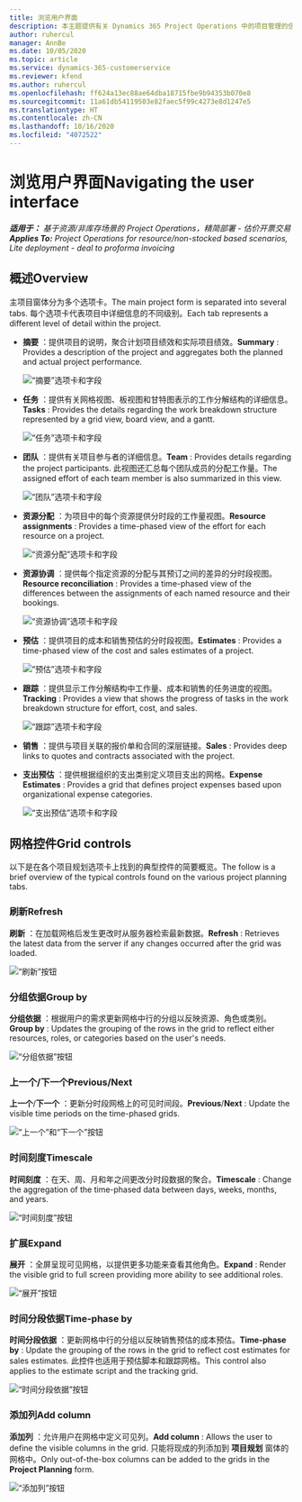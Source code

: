 ```yaml
---
title: 浏览用户界面
description: 本主题提供有关 Dynamics 365 Project Operations 中的项目管理的信息。
author: ruhercul
manager: AnnBe
ms.date: 10/05/2020
ms.topic: article
ms.service: dynamics-365-customerservice
ms.reviewer: kfend
ms.author: ruhercul
ms.openlocfilehash: ff624a13ec88ae64dba18715fbe9b94353b070e8
ms.sourcegitcommit: 11a61db54119503e82faec5f99c4273e8d1247e5
ms.translationtype: HT
ms.contentlocale: zh-CN
ms.lasthandoff: 10/16/2020
ms.locfileid: "4072522"
---
```

# <a name="navigating-the-user-interface"></a><span data-ttu-id="975ff-103">浏览用户界面</span><span class="sxs-lookup"><span data-stu-id="975ff-103">Navigating the user interface</span></span>

<span data-ttu-id="975ff-104">_**适用于：** 基于资源/非库存场景的 Project Operations，精简部署 - 估价开票交易_</span><span class="sxs-lookup"><span data-stu-id="975ff-104">_**Applies To:** Project Operations for resource/non-stocked based scenarios, Lite deployment - deal to proforma invoicing_</span></span>

## <a name="overview"></a><span data-ttu-id="975ff-105">概述</span><span class="sxs-lookup"><span data-stu-id="975ff-105">Overview</span></span>

<span data-ttu-id="975ff-106">主项目窗体分为多个选项卡。</span><span class="sxs-lookup"><span data-stu-id="975ff-106">The main project form is separated into several tabs.</span></span> <span data-ttu-id="975ff-107">每个选项卡代表项目中详细信息的不同级别。</span><span class="sxs-lookup"><span data-stu-id="975ff-107">Each tab represents a different level of detail within the project.</span></span>

- <span data-ttu-id="975ff-108">**摘要** ：提供项目的说明，聚合计划项目绩效和实际项目绩效。</span><span class="sxs-lookup"><span data-stu-id="975ff-108">**Summary** : Provides a description of the project and aggregates both the planned and actual project performance.</span></span>

    ![“摘要”选项卡和字段](media/navigation7.png)

- <span data-ttu-id="975ff-110">**任务** ：提供有关网格视图、板视图和甘特图表示的工作分解结构的详细信息。</span><span class="sxs-lookup"><span data-stu-id="975ff-110">**Tasks** : Provides the details regarding the work breakdown structure represented by a grid view, board view, and a gantt.</span></span>

    ![“任务”选项卡和字段](media/navigation8.png)

- <span data-ttu-id="975ff-112">**团队** ：提供有关项目参与者的详细信息。</span><span class="sxs-lookup"><span data-stu-id="975ff-112">**Team** : Provides details regarding the project participants.</span></span> <span data-ttu-id="975ff-113">此视图还汇总每个团队成员的分配工作量。</span><span class="sxs-lookup"><span data-stu-id="975ff-113">The assigned effort of each team member is also summarized in this view.</span></span>

    ![“团队”选项卡和字段](media/navigation9.png)

- <span data-ttu-id="975ff-115">**资源分配** ：为项目中的每个资源提供分时段的工作量视图。</span><span class="sxs-lookup"><span data-stu-id="975ff-115">**Resource assignments** : Provides a time-phased view of the effort for each resource on a project.</span></span>

    ![“资源分配”选项卡和字段](media/navigation10.png)

- <span data-ttu-id="975ff-117">**资源协调** ：提供每个指定资源的分配与其预订之间的差异的分时段视图。</span><span class="sxs-lookup"><span data-stu-id="975ff-117">**Resource reconciliation** : Provides a time-phased view of the differences between the assignments of each named resource and their bookings.</span></span>

    ![“资源协调”选项卡和字段](media/navigation11.png)

- <span data-ttu-id="975ff-119">**预估** ：提供项目的成本和销售预估的分时段视图。</span><span class="sxs-lookup"><span data-stu-id="975ff-119">**Estimates** : Provides a time-phased view of the cost and sales estimates of a project.</span></span>

    ![“预估”选项卡和字段](media/navigation12.png)

- <span data-ttu-id="975ff-121">**跟踪** ：提供显示工作分解结构中工作量、成本和销售的任务进度的视图。</span><span class="sxs-lookup"><span data-stu-id="975ff-121">**Tracking** : Provides a view that shows the progress of tasks in the work breakdown structure for effort, cost, and sales.</span></span>

    ![“跟踪”选项卡和字段](media/navigation13.png)

- <span data-ttu-id="975ff-123">**销售** ：提供与项目关联的报价单和合同的深层链接。</span><span class="sxs-lookup"><span data-stu-id="975ff-123">**Sales** : Provides deep links to quotes and contracts associated with the project.</span></span>

- <span data-ttu-id="975ff-124">**支出预估** ：提供根据组织的支出类别定义项目支出的网格。</span><span class="sxs-lookup"><span data-stu-id="975ff-124">**Expense Estimates** : Provides a grid that defines project expenses based upon organizational expense categories.</span></span>

    ![“支出预估”选项卡和字段](media/navigation14.png)

## <a name="grid-controls"></a><span data-ttu-id="975ff-126">网格控件</span><span class="sxs-lookup"><span data-stu-id="975ff-126">Grid controls</span></span>

<span data-ttu-id="975ff-127">以下是在各个项目规划选项卡上找到的典型控件的简要概览。</span><span class="sxs-lookup"><span data-stu-id="975ff-127">The follow is a brief overview of the typical controls found on the various project planning tabs.</span></span>

### <a name="refresh"></a><span data-ttu-id="975ff-128">刷新​​</span><span class="sxs-lookup"><span data-stu-id="975ff-128">Refresh</span></span>

<span data-ttu-id="975ff-129">**刷新** ：在加载网格后发生更改时从服务器检索最新数据。</span><span class="sxs-lookup"><span data-stu-id="975ff-129">**Refresh** : Retrieves the latest data from the server if any changes occurred after the grid was loaded.</span></span>

![“刷新”按钮](media/navigation7.png)

### <a name="group-by"></a><span data-ttu-id="975ff-131">分组依据</span><span class="sxs-lookup"><span data-stu-id="975ff-131">Group by</span></span>

<span data-ttu-id="975ff-132">**分组依据** ：根据用户的需求更新网格中行的分组以反映资源、角色或类别。</span><span class="sxs-lookup"><span data-stu-id="975ff-132">**Group by** : Updates the grouping of the rows in the grid to reflect either resources, roles, or categories based on the user's needs.</span></span>

![“分组依据”按钮](media/navigation6.png)

### <a name="previousnext"></a><span data-ttu-id="975ff-134">上一个/下一个</span><span class="sxs-lookup"><span data-stu-id="975ff-134">Previous/Next</span></span>

<span data-ttu-id="975ff-135">**上一个**/**下一个** ：更新分时段网格上的可见时间段。</span><span class="sxs-lookup"><span data-stu-id="975ff-135">**Previous**/**Next** : Update the visible time periods on the time-phased grids.</span></span>

![“上一个”和“下一个”按钮](media/navigation2.png)

### <a name="timescale"></a><span data-ttu-id="975ff-137">时间刻度</span><span class="sxs-lookup"><span data-stu-id="975ff-137">Timescale</span></span>

<span data-ttu-id="975ff-138">**时间刻度** ：在天、周、月和年之间更改分时段数据的聚合。</span><span class="sxs-lookup"><span data-stu-id="975ff-138">**Timescale** : Change the aggregation of the time-phased data between days, weeks, months, and years.</span></span>

![“时间刻度”按钮](media/navigation3.png)

### <a name="expand"></a><span data-ttu-id="975ff-140">扩展</span><span class="sxs-lookup"><span data-stu-id="975ff-140">Expand</span></span>

<span data-ttu-id="975ff-141">**展开** ：全屏呈现可见网格，以提供更多功能来查看其他角色。</span><span class="sxs-lookup"><span data-stu-id="975ff-141">**Expand** : Render the visible grid to full screen providing more ability to see additional roles.</span></span>

![“展开”按钮](media/navigation4.png)

### <a name="time-phase-by"></a><span data-ttu-id="975ff-143">时间分段依据</span><span class="sxs-lookup"><span data-stu-id="975ff-143">Time-phase by</span></span>

<span data-ttu-id="975ff-144">**时间分段依据** ：更新网格中行的分组以反映销售预估的成本预估。</span><span class="sxs-lookup"><span data-stu-id="975ff-144">**Time-phase by** : Update the grouping of the rows in the grid to reflect cost estimates for sales estimates.</span></span> <span data-ttu-id="975ff-145">此控件也适用于预估脚本和跟踪网格。</span><span class="sxs-lookup"><span data-stu-id="975ff-145">This control also applies to the estimate script and the tracking grid.</span></span>

![“时间分段依据”按钮](media/navigation0.png)

### <a name="add-column"></a><span data-ttu-id="975ff-147">添加列</span><span class="sxs-lookup"><span data-stu-id="975ff-147">Add column</span></span>

<span data-ttu-id="975ff-148">**添加列** ：允许用户在网格中定义可见列。</span><span class="sxs-lookup"><span data-stu-id="975ff-148">**Add column** : Allows the user to define the visible columns in the grid.</span></span> <span data-ttu-id="975ff-149">只能将现成的列添加到 **项目规划** 窗体的网格中。</span><span class="sxs-lookup"><span data-stu-id="975ff-149">Only out-of-the-box columns can be added to the grids in the **Project Planning** form.</span></span>

![“添加列”按钮](media/navigation5.png)
